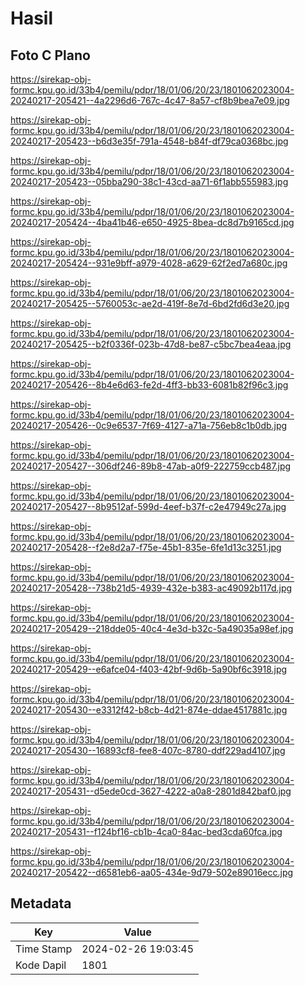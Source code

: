# Hasil

## Foto C Plano

https://sirekap-obj-formc.kpu.go.id/33b4/pemilu/pdpr/18/01/06/20/23/1801062023004-20240217-205421--4a2296d6-767c-4c47-8a57-cf8b9bea7e09.jpg

https://sirekap-obj-formc.kpu.go.id/33b4/pemilu/pdpr/18/01/06/20/23/1801062023004-20240217-205423--b6d3e35f-791a-4548-b84f-df79ca0368bc.jpg

https://sirekap-obj-formc.kpu.go.id/33b4/pemilu/pdpr/18/01/06/20/23/1801062023004-20240217-205423--05bba290-38c1-43cd-aa71-6f1abb555983.jpg

https://sirekap-obj-formc.kpu.go.id/33b4/pemilu/pdpr/18/01/06/20/23/1801062023004-20240217-205424--4ba41b46-e650-4925-8bea-dc8d7b9165cd.jpg

https://sirekap-obj-formc.kpu.go.id/33b4/pemilu/pdpr/18/01/06/20/23/1801062023004-20240217-205424--931e9bff-a979-4028-a629-62f2ed7a680c.jpg

https://sirekap-obj-formc.kpu.go.id/33b4/pemilu/pdpr/18/01/06/20/23/1801062023004-20240217-205425--5760053c-ae2d-419f-8e7d-6bd2fd6d3e20.jpg

https://sirekap-obj-formc.kpu.go.id/33b4/pemilu/pdpr/18/01/06/20/23/1801062023004-20240217-205425--b2f0336f-023b-47d8-be87-c5bc7bea4eaa.jpg

https://sirekap-obj-formc.kpu.go.id/33b4/pemilu/pdpr/18/01/06/20/23/1801062023004-20240217-205426--8b4e6d63-fe2d-4ff3-bb33-6081b82f96c3.jpg

https://sirekap-obj-formc.kpu.go.id/33b4/pemilu/pdpr/18/01/06/20/23/1801062023004-20240217-205426--0c9e6537-7f69-4127-a71a-756eb8c1b0db.jpg

https://sirekap-obj-formc.kpu.go.id/33b4/pemilu/pdpr/18/01/06/20/23/1801062023004-20240217-205427--306df246-89b8-47ab-a0f9-222759ccb487.jpg

https://sirekap-obj-formc.kpu.go.id/33b4/pemilu/pdpr/18/01/06/20/23/1801062023004-20240217-205427--8b9512af-599d-4eef-b37f-c2e47949c27a.jpg

https://sirekap-obj-formc.kpu.go.id/33b4/pemilu/pdpr/18/01/06/20/23/1801062023004-20240217-205428--f2e8d2a7-f75e-45b1-835e-6fe1d13c3251.jpg

https://sirekap-obj-formc.kpu.go.id/33b4/pemilu/pdpr/18/01/06/20/23/1801062023004-20240217-205428--738b21d5-4939-432e-b383-ac49092b117d.jpg

https://sirekap-obj-formc.kpu.go.id/33b4/pemilu/pdpr/18/01/06/20/23/1801062023004-20240217-205429--218dde05-40c4-4e3d-b32c-5a49035a98ef.jpg

https://sirekap-obj-formc.kpu.go.id/33b4/pemilu/pdpr/18/01/06/20/23/1801062023004-20240217-205429--e6afce04-f403-42bf-9d6b-5a90bf6c3918.jpg

https://sirekap-obj-formc.kpu.go.id/33b4/pemilu/pdpr/18/01/06/20/23/1801062023004-20240217-205430--e3312f42-b8cb-4d21-874e-ddae4517881c.jpg

https://sirekap-obj-formc.kpu.go.id/33b4/pemilu/pdpr/18/01/06/20/23/1801062023004-20240217-205430--16893cf8-fee8-407c-8780-ddf229ad4107.jpg

https://sirekap-obj-formc.kpu.go.id/33b4/pemilu/pdpr/18/01/06/20/23/1801062023004-20240217-205431--d5ede0cd-3627-4222-a0a8-2801d842baf0.jpg

https://sirekap-obj-formc.kpu.go.id/33b4/pemilu/pdpr/18/01/06/20/23/1801062023004-20240217-205431--f124bf16-cb1b-4ca0-84ac-bed3cda60fca.jpg

https://sirekap-obj-formc.kpu.go.id/33b4/pemilu/pdpr/18/01/06/20/23/1801062023004-20240217-205422--d6581eb6-aa05-434e-9d79-502e89016ecc.jpg


## Metadata

| Key        | Value               |
| ---------- | ------------------- |
| Time Stamp | 2024-02-26 19:03:45 |
| Kode Dapil | 1801                |



